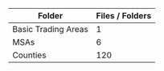 | Folder              |   Files / Folders |
|---------------------|-------------------|
| Basic Trading Areas |                 1 |
| MSAs                |                 6 |
| Counties            |               120 |